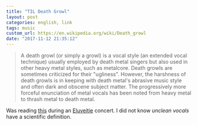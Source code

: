 ```yaml
---
title: "TIL Death Growl"
layout: post
categories: english, link
tags: music
custom_url: https://en.wikipedia.org/wiki/Death_growl
date: "2017-11-12 21:35:12"
---
```


> A death growl (or simply a growl) is a vocal style (an extended vocal technique) usually employed by death metal singers but also used in other heavy metal styles, such as metalcore. Death growls are sometimes criticized for their "ugliness". However, the harshness of death growls is in keeping with death metal's abrasive music style and often dark and obscene subject matter. The progressively more forceful enunciation of metal vocals has been noted from heavy metal to thrash metal to death metal.

Was reading [this][0] during an [Eluveitie][1] concert. I did not know _unclean
vocals_ have a scientific definition.

[0]: https://en.wikipedia.org/wiki/Death_growl
[1]: https://www.youtube.com/watch?v=jMKykGYsmFY
